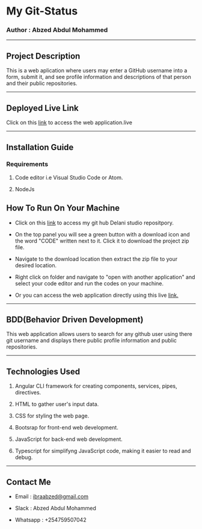 # My Git-Status

### Author : Abzed Abdul Mohammed

*****

## Project Description

This is a web aplication where users may enter a GitHub username into a form, submit it, and see profile information and descriptions of that person and their public repositories. 

*****

## Deployed Live Link

Click on this [link](https://abzed.github.io/github-api/) to access the  web application.live

*****

## Installation Guide

### Requirements

1. Code editor i.e Visual Studio Code or Atom.

2. NodeJs

## How To Run On Your Machine

* Click on this [link](https://github.com/Abzed/github-api) to access my git hub Delani studio repositpory.​

* On the top panel you will see a green button with a download icon and the word "CODE" written next to it. Click it to download the project zip file.​

* Navigate to the download location then extract the zip file to your desired location.​

* Right click on folder and navigate to "open with another application" and select your code editor and run the codes on your machine.

* Or you can access the web application directly using this live [link.](https://abzed.github.io/github-api/)​

*****

## BDD(Behavior Driven Development)

This web application allows users to search for any github user using there git username and displays there public profile information and public repositories.

*****

## Technologies Used

1. Angular CLI framework for creating components, services, pipes, directives.

2. HTML to gather user's input data.

3. CSS for styling the web page.

4. Bootsrap for front-end web development.

5. JavaScript for back-end web development.

6. Typescript for simplifyng JavaScript code, making it easier to read and debug.

*****

## Contact Me


* Email : ibraabzed@gmail.com​

* Slack : Abzed Abdul Mohammed​

* Whatsapp : +254759507042

